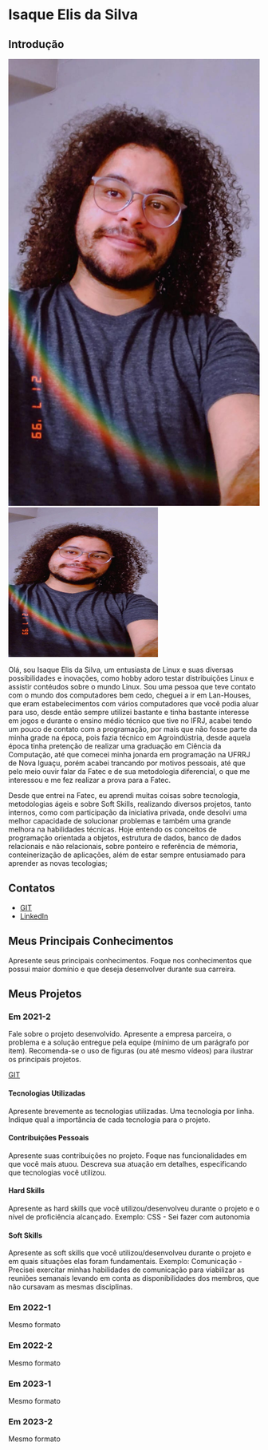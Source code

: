 # Isaque Elis da Silva

## Introdução

![foto](foto.jpeg)
<img src="foto.jpeg" alt="Foto" width="300" height="300" />

Olá, sou Isaque Elis da Silva, um entusiasta de Linux e suas diversas possibilidades e inovações, como hobby adoro testar distribuições Linux e assistir contéudos sobre o mundo Linux. Sou uma pessoa que teve contato com  o mundo dos computadores bem cedo, cheguei a ir em Lan-Houses, que eram estabelecimentos com vários computadores que você podia aluar para uso, desde então sempre utilizei bastante e tinha bastante interesse em jogos e durante o ensino médio técnico que tive no IFRJ, acabei tendo um pouco de contato com a programação, por mais que não fosse parte da minha grade na época, pois fazia técnico em Agroindústria, desde aquela época tinha pretenção de realizar uma graduação em Ciência da Computação, até que comecei minha jonarda em programação na UFRRJ de Nova Iguaçu, porém acabei trancando por motivos pessoais, até que pelo meio ouvir falar da Fatec e de sua metodologia diferencial, o que me interessou e me fez realizar a prova para a Fatec.

Desde que entrei na Fatec, eu aprendi muitas coisas sobre tecnologia, metodologias ágeis e sobre Soft Skills, realizando diversos projetos, tanto internos, como com participação da iniciativa privada, onde desolvi uma melhor capacidade de solucionar problemas e também uma grande melhora na habilidades técnicas. Hoje entendo os conceitos de programação orientada a objetos, estrutura de dados, banco de dados relacionais e não relacionais, sobre ponteiro e referência de mémoria, conteinerização de aplicações, além de estar sempre entusiamado para aprender as novas tecologias;

## Contatos
* [GIT](https://github.com/KhovetS2)
* [LinkedIn](https://www.linkedin.com/in/isaque-elis-da-silva-2a4087226/)

## Meus Principais Conhecimentos
Apresente seus principais conhecimentos. Foque nos conhecimentos que possui maior domínio e que deseja desenvolver durante sua carreira.


## Meus Projetos

### Em 2021-2
Fale sobre o projeto desenvolvido. Apresente a empresa parceira, o problema e a solução entregue pela equipe (mínimo de um parágrafo por item). Recomenda-se o uso de figuras (ou até mesmo vídeos) para ilustrar os principais projetos.

[GIT](https://www.git.com)

#### Tecnologias Utilizadas
Apresente brevemente as tecnologias utilizadas. Uma tecnologia por linha. Indique qual a importância de cada tecnologia para o projeto.

#### Contribuições Pessoais
Apresente suas contribuições no projeto. Foque nas funcionalidades em que você mais atuou. Descreva sua atuação em detalhes, especificando que tecnologias você utilizou.

#### Hard Skills
Apresente as hard skills que você utilizou/desenvolveu durante o projeto e o nível de proficiência alcançado. Exemplo: CSS - Sei fazer com autonomia

#### Soft Skills
Apresente as soft skills que você utilizou/desenvolveu durante o projeto e em quais situações elas foram fundamentais. Exemplo: Comunicação - Precisei exercitar minhas habilidades de comunicação para viabilizar as reuniões semanais levando em conta as disponibilidades dos membros, que não cursavam as mesmas disciplinas.

### Em 2022-1
Mesmo formato

### Em 2022-2
Mesmo formato

### Em 2023-1
Mesmo formato

### Em 2023-2
Mesmo formato

